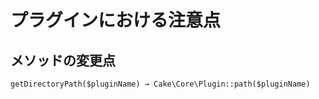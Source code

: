 # プラグインにおける注意点

## メソッドの変更点

```
getDirectoryPath($pluginName) → Cake\Core\Plugin::path($pluginName)
```
